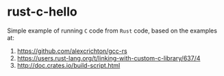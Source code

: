 # rust-c-hello


Simple example of running `C` code from `Rust` code, based on the examples at:

1. https://github.com/alexcrichton/gcc-rs
1. https://users.rust-lang.org/t/linking-with-custom-c-library/637/4
1. http://doc.crates.io/build-script.html
